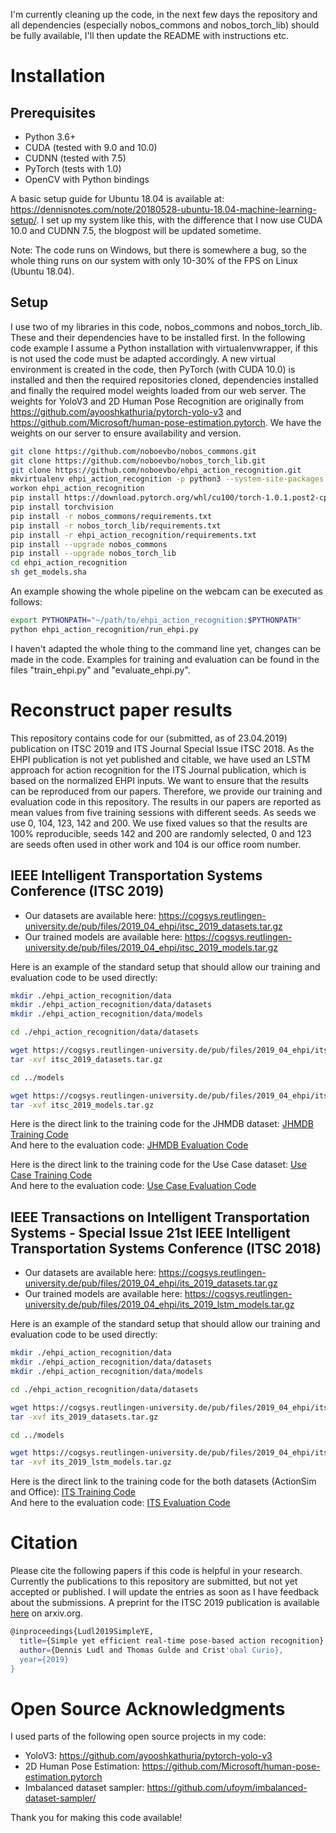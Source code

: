 I'm currently cleaning up the code, in the next few days the repository and all dependencies (especially nobos_commons and nobos_torch_lib) should be fully available, I'll then update the README with instructions etc.


# Installation
## Prerequisites
- Python 3.6+
- CUDA (tested with 9.0 and 10.0)
- CUDNN (tested with 7.5)
- PyTorch (tests with 1.0)
- OpenCV with Python bindings

A basic setup guide for Ubuntu 18.04 is available at: https://dennisnotes.com/note/20180528-ubuntu-18.04-machine-learning-setup/.
I set up my system like this, with the difference that I now use CUDA 10.0 and CUDNN 7.5, the blogpost will be updated sometime.

Note: The code runs on Windows, but there is somewhere a bug, so the whole thing runs on our system with only 10-30% of the FPS on Linux (Ubuntu 18.04).

## Setup
I use two of my libraries in this code, nobos_commons and nobos_torch_lib. These and their dependencies have to be installed first. In the following code example I assume a Python installation with virtualenvwrapper, if this is not used the code must be adapted accordingly.
A new virtual environment is created in the code, then PyTorch (with CUDA 10.0) is installed and then the required repositories cloned, dependencies installed and finally the required model weights loaded from our web server. The weights for YoloV3 and 2D Human Pose Recognition are originally from https://github.com/ayooshkathuria/pytorch-yolo-v3 and https://github.com/Microsoft/human-pose-estimation.pytorch. We have the weights on our server to ensure availability and version.

```bash
git clone https://github.com/noboevbo/nobos_commons.git
git clone https://github.com/noboevbo/nobos_torch_lib.git
git clone https://github.com/noboevbo/ehpi_action_recognition.git
mkvirtualenv ehpi_action_recognition -p python3 --system-site-packages
workon ehpi_action_recognition
pip install https://download.pytorch.org/whl/cu100/torch-1.0.1.post2-cp36-cp36m-linux_x86_64.whl
pip install torchvision
pip install -r nobos_commons/requirements.txt 
pip install -r nobos_torch_lib/requirements.txt
pip install -r ehpi_action_recognition/requirements.txt  
pip install --upgrade nobos_commons
pip install --upgrade nobos_torch_lib
cd ehpi_action_recognition
sh get_models.sha

```
An example showing the whole pipeline on the webcam can be executed as follows:
```bash
export PYTHONPATH="~/path/to/ehpi_action_recognition:$PYTHONPATH"
python ehpi_action_recognition/run_ehpi.py
```
I haven't adapted the whole thing to the command line yet, changes can be made in the code. Examples for training and evaluation can be found in the files "train_ehpi.py" and "evaluate_ehpi.py".

# Reconstruct paper results
This repository contains code for our (submitted, as of 23.04.2019) publication on ITSC 2019 and ITS Journal Special Issue ITSC 2018. As the EHPI publication is not yet published and citable, we have used an LSTM approach for action recognition for the ITS Journal publication, which is based on the normalized EHPI inputs. We want to ensure that the results can be reproduced from our papers. Therefore, we provide our training and evaluation code in this repository. The results in our papers are reported as mean values from five training sessions with different seeds. As seeds we use 0, 104, 123, 142 and 200. We use fixed values so that the results are 100% reproducible, seeds 142 and 200 are randomly selected, 0 and 123 are seeds often used in other work and 104 is our office room number. 

## IEEE Intelligent Transportation Systems Conference (ITSC 2019)
- Our datasets are available here: https://cogsys.reutlingen-university.de/pub/files/2019_04_ehpi/itsc_2019_datasets.tar.gz
- Our trained models are available here: https://cogsys.reutlingen-university.de/pub/files/2019_04_ehpi/itsc_2019_models.tar.gz

Here is an example of the standard setup that should allow our training and evaluation code to be used directly:
```bash
mkdir ./ehpi_action_recognition/data
mkdir ./ehpi_action_recognition/data/datasets
mkdir ./ehpi_action_recognition/data/models

cd ./ehpi_action_recognition/data/datasets

wget https://cogsys.reutlingen-university.de/pub/files/2019_04_ehpi/itsc_2019_datasets.tar.gz
tar -xvf itsc_2019_datasets.tar.gz

cd ../models

wget https://cogsys.reutlingen-university.de/pub/files/2019_04_ehpi/itsc_2019_models.tar.gz
tar -xvf itsc_2019_models.tar.gz

```
Here is the direct link to the training code for the JHMDB dataset: [JHMDB Training Code](ehpi_action_recognition/paper_reproduction_code/trainings/ehpi/train_ehpi_itsc_2019_jhmdb.py)<br/>
And here to the evaluation code: [JHMDB Evaluation Code](ehpi_action_recognition/paper_reproduction_code/evaluations/ehpi/test_ehpi_itsc_2019_jhmdb.py)

Here is the direct link to the training code for the Use Case dataset: [Use Case Training Code](ehpi_action_recognition/paper_reproduction_code/trainings/ehpi/train_ehpi_itsc_2019_ofp.py)</br>
And here to the evaluation code: [Use Case Evaluation Code](ehpi_action_recognition/paper_reproduction_code/evaluations/ehpi/test_ehpi_itsc_2019_ofp.py)

## IEEE Transactions on Intelligent Transportation Systems - Special Issue 21st IEEE Intelligent Transportation Systems Conference (ITSC 2018)
- Our datasets are available here: https://cogsys.reutlingen-university.de/pub/files/2019_04_ehpi/its_2019_datasets.tar.gz
- Our trained models are available here: https://cogsys.reutlingen-university.de/pub/files/2019_04_ehpi/its_2019_lstm_models.tar.gz

Here is an example of the standard setup that should allow our training and evaluation code to be used directly:
```bash
mkdir ./ehpi_action_recognition/data
mkdir ./ehpi_action_recognition/data/datasets
mkdir ./ehpi_action_recognition/data/models

cd ./ehpi_action_recognition/data/datasets

wget https://cogsys.reutlingen-university.de/pub/files/2019_04_ehpi/its_2019_datasets.tar.gz
tar -xvf its_2019_datasets.tar.gz

cd ../models

wget https://cogsys.reutlingen-university.de/pub/files/2019_04_ehpi/its_2019_lstm_models.tar.gz
tar -xvf its_2019_lstm_models.tar.gz

```
Here is the direct link to the training code for the both datasets (ActionSim and Office): [ITS Training Code](ehpi_action_recognition/paper_reproduction_code/trainings/lstm/train_its_journal_2019.py)<br/>
And here to the evaluation code: [ITS Evaluation Code](ehpi_action_recognition/paper_reproduction_code/evaluations/lstm/test_its_journal_2019.py)

# Citation
Please cite the following papers if this code is helpful in your research.
Currently the publications to this repository are submitted, but not yet accepted or published. I will update the entries as soon as I have feedback about the submissions. A preprint for the ITSC 2019 publication is available [here](https://arxiv.org/abs/1904.09140) on arxiv.org.

```bash
@inproceedings{Ludl2019SimpleYE,
  title={Simple yet efficient real-time pose-based action recognition},
  author={Dennis Ludl and Thomas Gulde and Crist'obal Curio},
  year={2019}
}
```


# Open Source Acknowledgments
I used parts of the following open source projects in my code:

- YoloV3: https://github.com/ayooshkathuria/pytorch-yolo-v3
- 2D Human Pose Estimation: https://github.com/Microsoft/human-pose-estimation.pytorch
- Imbalanced dataset sampler: https://github.com/ufoym/imbalanced-dataset-sampler/

Thank you for making this code available!
